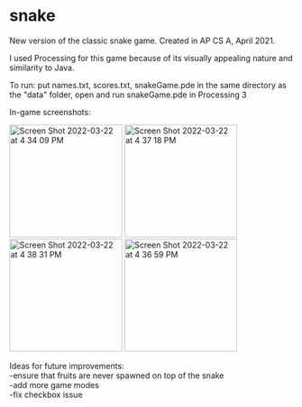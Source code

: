 # snake

New version of the classic snake game.
Created in AP CS A, April 2021.

I used Processing for this game because of its visually appealing nature and similarity to Java.

To run: put names.txt, scores.txt, snakeGame.pde in the same directory as the "data" folder, open and run snakeGame.pde in Processing 3  

In-game screenshots:

<img width="200" alt="Screen Shot 2022-03-22 at 4 34 09 PM" src="https://user-images.githubusercontent.com/48075045/159587865-99f66da7-2b99-4a91-98ad-f88837be8ca9.png"> <img width="200" alt="Screen Shot 2022-03-22 at 4 37 18 PM" src="https://user-images.githubusercontent.com/48075045/159587979-554e23e8-34ed-4993-ac14-adcd7fb6b715.png"> <img width="200" alt="Screen Shot 2022-03-22 at 4 38 31 PM" src="https://user-images.githubusercontent.com/48075045/159587957-13d1778c-5f66-46dc-b437-d0fee4e65a67.png"> <img width="200" alt="Screen Shot 2022-03-22 at 4 36 59 PM" src="https://user-images.githubusercontent.com/48075045/159587990-9f91ca76-6474-4d8a-b891-7855c8b9e0fc.png">




Ideas for future improvements:  
-ensure that fruits are never spawned on top of the snake  
-add more game modes  
-fix checkbox issue  
